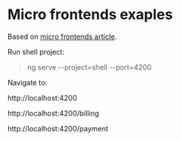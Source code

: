 # Micro frontends exaples

Based on [micro frontends article](https://blog.bitsrc.io/you-have-been-building-angular-apps-wrong-abaca6bac0bc).

Run shell project:
> ng serve --project=shell --port=4200

Navigate to:

http://localhost:4200

http://localhost:4200/billing

http://localhost:4200/payment
